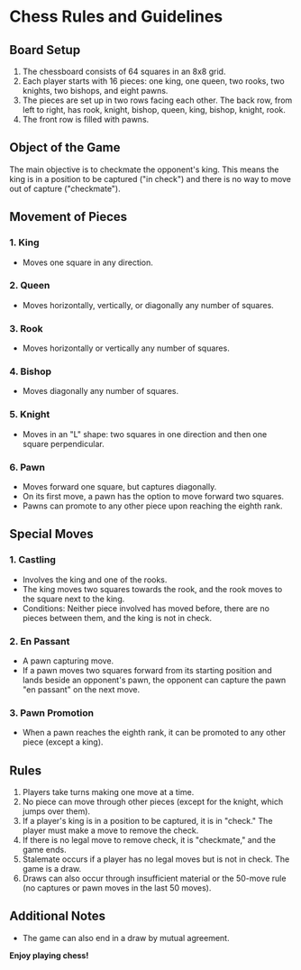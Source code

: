 # Chess Rules and Guidelines

## Board Setup
1. The chessboard consists of 64 squares in an 8x8 grid.
2. Each player starts with 16 pieces: one king, one queen, two rooks, two knights, two bishops, and eight pawns.
3. The pieces are set up in two rows facing each other. The back row, from left to right, has rook, knight, bishop, queen, king, bishop, knight, rook.
4. The front row is filled with pawns.

## Object of the Game
The main objective is to checkmate the opponent's king. This means the king is in a position to be captured ("in check") and there is no way to move out of capture ("checkmate").

## Movement of Pieces

### 1. King
- Moves one square in any direction.

### 2. Queen
- Moves horizontally, vertically, or diagonally any number of squares.

### 3. Rook
- Moves horizontally or vertically any number of squares.

### 4. Bishop
- Moves diagonally any number of squares.

### 5. Knight
- Moves in an "L" shape: two squares in one direction and then one square perpendicular.

### 6. Pawn
- Moves forward one square, but captures diagonally.
- On its first move, a pawn has the option to move forward two squares.
- Pawns can promote to any other piece upon reaching the eighth rank.

## Special Moves

### 1. Castling
- Involves the king and one of the rooks.
- The king moves two squares towards the rook, and the rook moves to the square next to the king.
- Conditions: Neither piece involved has moved before, there are no pieces between them, and the king is not in check.

### 2. En Passant
- A pawn capturing move.
- If a pawn moves two squares forward from its starting position and lands beside an opponent's pawn, the opponent can capture the pawn "en passant" on the next move.

### 3. Pawn Promotion
- When a pawn reaches the eighth rank, it can be promoted to any other piece (except a king).

## Rules

1. Players take turns making one move at a time.
2. No piece can move through other pieces (except for the knight, which jumps over them).
3. If a player's king is in a position to be captured, it is in "check." The player must make a move to remove the check.
4. If there is no legal move to remove check, it is "checkmate," and the game ends.
5. Stalemate occurs if a player has no legal moves but is not in check. The game is a draw.
6. Draws can also occur through insufficient material or the 50-move rule (no captures or pawn moves in the last 50 moves).

## Additional Notes
- The game can also end in a draw by mutual agreement.

**Enjoy playing chess!**

